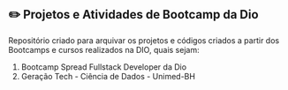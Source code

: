 ## ✏️ Projetos e Atividades de Bootcamp da Dio

Repositório criado para arquivar os projetos e códigos criados a partir dos Bootcamps e cursos realizados na DIO, quais sejam:
1. Bootcamp Spread Fullstack Developer da Dio 
2. Geração Tech - Ciência de Dados - Unimed-BH
 
